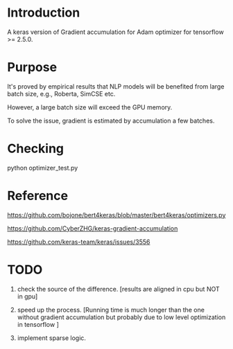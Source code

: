 # Introduction

A keras version of Gradient accumulation for Adam optimizer for tensorflow >= 2.5.0.

# Purpose 

It's proved by empirical results that NLP models will be benefited from large batch size, e.g., Roberta, SimCSE etc.

However, a large batch size will exceed the GPU memory. 

To solve the issue, gradient is estimated by accumulation a few batches.

# Checking

python optimizer_test.py

# Reference

https://github.com/bojone/bert4keras/blob/master/bert4keras/optimizers.py

https://github.com/CyberZHG/keras-gradient-accumulation

https://github.com/keras-team/keras/issues/3556

# TODO

1. check the source of the difference. [results are aligned in cpu but NOT in gpu]

2. speed up the process. [Running time is much longer than the one without gradient accumulation but probably due to low level optimization in tensorflow ]

3. implement sparse logic.